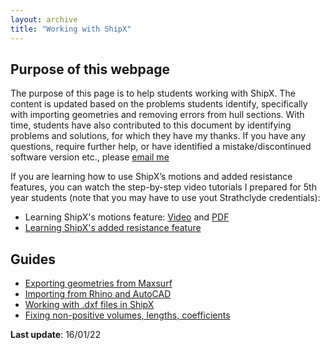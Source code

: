 ```yaml
---
layout: archive
title: "Working with ShipX"
---
```

## Purpose of this webpage

The purpose of this page is to help students working with ShipX. The content is updated based on the problems students identify, specifically with importing geometries and removing errors from hull sections. With time, students have also contributed to this document by identifying problems and solutions, for which they have my thanks. If you have any questions, require further help, or have identified a mistake/discontinued software version etc., please [email me](mailto:momchil.terziev@strath.ac.uk)

If you are learning how to use ShipX’s motions and added resistance features, you can watch the step-by-step video tutorials I prepared for 5th year students (note that you may have to use yout Strathclyde credentials):

 - Learning ShipX's motions feature: [Video](https://web.microsoftstream.com/video/507c67ab-6e16-4269-86e4-af7c3d235354) and [PDF](https://momchil-terziev.github.io/files/ShipX-tutorial-NM529NM835.pdf)
 - [Learning ShipX's added resistance feature](https://web.microsoftstream.com/video/ec0c487c-2a98-4d09-84a9-19b51ece039f)

## **Guides**

 - [Exporting geometries from Maxsurf](https://momchil-terziev.github.io/resources/exporting-geometries-from-maxsurf)
 - [Importing from Rhino and AutoCAD](https://momchil-terziev.github.io/resources/importing-from-rhino-autocad)
 - [Working with .dxf files in ShipX](https://momchil-terziev.github.io/resources/working-with-dxf-files)
 - [Fixing non-positive volumes, lengths, coefficients](https://momchil-terziev.github.io/resources/non-positive-data)

**Last update**: 16/01/22

